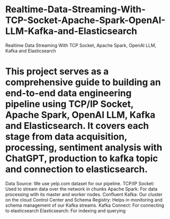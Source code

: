 # Realtime-Data-Streaming-With-TCP-Socket-Apache-Spark-OpenAI-LLM-Kafka-and-Elasticsearch
Realtime Data Streaming With TCP Socket, Apache Spark, OpenAI LLM, Kafka and Elasticsearch
# This project serves as a comprehensive guide to building an end-to-end data engineering pipeline using TCP/IP Socket, Apache Spark, OpenAI LLM, Kafka and Elasticsearch. It covers each stage from data acquisition, processing, sentiment analysis with ChatGPT, production to kafka topic and connection to elasticsearch.


Data Source: We use yelp.com dataset for our pipeline.
TCP/IP Socket: Used to stream data over the network in chunks
Apache Spark: For data processing with its master and worker nodes.
Confluent Kafka: Our cluster on the cloud
Control Center and Schema Registry: Helps in monitoring and schema management of our Kafka streams.
Kafka Connect: For connecting to elasticsearch
Elasticsearch: For indexing and querying
